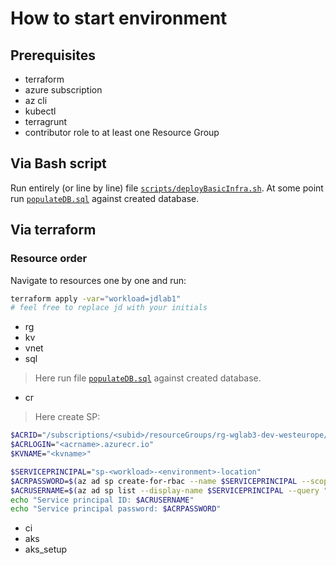 # How to start environment

## Prerequisites

- terraform
- azure subscription
- az cli
- kubectl
- terragrunt
- contributor role to at least one Resource Group

## Via Bash script

Run entirely (or line by line) file [`scripts/deployBasicInfra.sh`](/scripts/deployBasicInfra.sh).
At some point run [`populateDB.sql`](/scripts/populateDB.sql) against created database.

## Via terraform

### Resource order

Navigate to resources one by one and run:

```bash
terraform apply -var="workload=jdlab1"
# feel free to replace jd with your initials
```

- rg
- kv
- vnet
- sql
> Here run file [`populateDB.sql`](/scripts/populateDB.sql) against created database.
- cr
> Here create SP:
```bash
$ACRID="/subscriptions/<subid>/resourceGroups/rg-wglab3-dev-westeurope/providers/Microsoft.ContainerRegistry/registries/<acrname>"
$ACRLOGIN="<acrname>.azurecr.io"
$KVNAME="<kvname>"

$SERVICEPRINCIPAL="sp-<workload>-<environment>-location"
$ACRPASSWORD=$(az ad sp create-for-rbac --name $SERVICEPRINCIPAL --scopes $ACRID --role acrpull --query "password" --output tsv)
$ACRUSERNAME=$(az ad sp list --display-name $SERVICEPRINCIPAL --query "[].appId" --output tsv)
echo "Service principal ID: $ACRUSERNAME"
echo "Service principal password: $ACRPASSWORD"
```

- ci
- aks
- aks_setup
